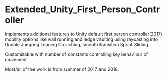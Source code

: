 # Extended_Unity_First_Person_Controller
Implements additional features to Unity default first person controller(2017) 
mobility options like wall running and ledge vaulting using raycasting info
Double Jumping
Leaning
Crouching, smooth transition
Sprint Sliding

Customizable with number of constants controlling key behaviour of movement


Most/all of the work is from summer of 2017 and 2018.
